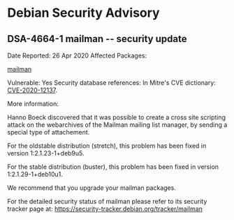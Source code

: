 
Debian Security Advisory
========================


DSA-4664-1 mailman -- security update
-------------------------------------



Date Reported:
26 Apr 2020
Affected Packages:

[mailman](https://packages.debian.org/src:mailman)

Vulnerable:
Yes
Security database references:
In Mitre's CVE dictionary: [CVE-2020-12137](https://security-tracker.debian.org/tracker/CVE-2020-12137).  

More information:

Hanno Boeck discovered that it was possible to create a cross site
scripting attack on the webarchives of the Mailman mailing list manager,
by sending a special type of attachement.


For the oldstable distribution (stretch), this problem has been fixed
in version 1:2.1.23-1+deb9u5.


For the stable distribution (buster), this problem has been fixed in
version 1:2.1.29-1+deb10u1.


We recommend that you upgrade your mailman packages.


For the detailed security status of mailman please refer to
its security tracker page at:
<https://security-tracker.debian.org/tracker/mailman>





